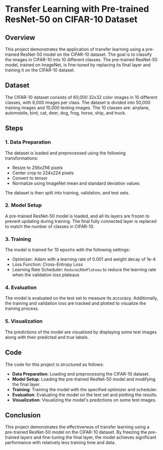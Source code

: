 # Transfer Learning with Pre-trained ResNet-50 on CIFAR-10 Dataset

## Overview

This project demonstrates the application of transfer learning using a pre-trained ResNet-50 model on the CIFAR-10 dataset. The goal is to classify the images in CIFAR-10 into 10 different classes. The pre-trained ResNet-50 model, trained on ImageNet, is fine-tuned by replacing its final layer and training it on the CIFAR-10 dataset.

## Dataset

The CIFAR-10 dataset consists of 60,000 32x32 color images in 10 different classes, with 6,000 images per class. The dataset is divided into 50,000 training images and 10,000 testing images. The 10 classes are: airplane, automobile, bird, cat, deer, dog, frog, horse, ship, and truck.

## Steps

### 1. Data Preparation

The dataset is loaded and preprocessed using the following transformations:

- Resize to 256x256 pixels
- Center crop to 224x224 pixels
- Convert to tensor
- Normalize using ImageNet mean and standard deviation values

The dataset is then split into training, validation, and test sets.

### 2. Model Setup

A pre-trained ResNet-50 model is loaded, and all its layers are frozen to prevent updating during training. The final fully connected layer is replaced to match the number of classes in CIFAR-10.

### 3. Training

The model is trained for 10 epochs with the following settings:

- Optimizer: Adam with a learning rate of 0.001 and weight decay of 1e-4
- Loss Function: Cross-Entropy Loss
- Learning Rate Scheduler: `ReduceLROnPlateau` to reduce the learning rate when the validation loss plateaus

### 4. Evaluation

The model is evaluated on the test set to measure its accuracy. Additionally, the training and validation loss are tracked and plotted to visualize the training process.

### 5. Visualization

The predictions of the model are visualized by displaying some test images along with their predicted and true labels.

## Code

The code for this project is structured as follows:

- **Data Preparation**: Loading and preprocessing the CIFAR-10 dataset.
- **Model Setup**: Loading the pre-trained ResNet-50 model and modifying the final layer.
- **Training**: Training the model with the specified optimizer and scheduler.
- **Evaluation**: Evaluating the model on the test set and plotting the results.
- **Visualization**: Visualizing the model's predictions on some test images.

## Conclusion

This project demonstrates the effectiveness of transfer learning using a pre-trained ResNet-50 model on the CIFAR-10 dataset. By freezing the pre-trained layers and fine-tuning the final layer, the model achieves significant performance with relatively less training time and data.
